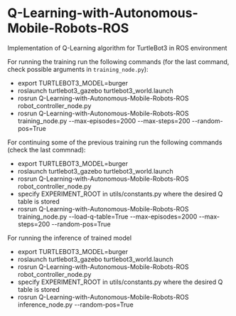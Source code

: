 # Q-Learning-with-Autonomous-Mobile-Robots-ROS
 Implementation of Q-Learning algorithm for TurtleBot3 in ROS environment
 
 For running the training run the following commands (for the last command, check possible arguments in `training_node.py`):
 - export TURTLEBOT3_MODEL=burger 
 - roslaunch turtlebot3_gazebo turtlebot3_world.launch
 - rosrun Q-Learning-with-Autonomous-Mobile-Robots-ROS robot_controller_node.py
 - rosrun Q-Learning-with-Autonomous-Mobile-Robots-ROS training_node.py --max-episodes=2000 --max-steps=200 --random-pos=True
 
 For continuing some of the previous training run the following commands (check the last commnad):
 - export TURTLEBOT3_MODEL=burger 
 - roslaunch turtlebot3_gazebo turtlebot3_world.launch
 - rosrun Q-Learning-with-Autonomous-Mobile-Robots-ROS robot_controller_node.py
 - specify EXPERIMENT_ROOT in utils/constants.py where the desired Q table is stored
 - rosrun Q-Learning-with-Autonomous-Mobile-Robots-ROS training_node.py --load-q-table=True --max-episodes=2000 --max-steps=200 --random-pos=True
 
 For running the inference of trained model
 - export TURTLEBOT3_MODEL=burger 
 - roslaunch turtlebot3_gazebo turtlebot3_world.launch
 - rosrun Q-Learning-with-Autonomous-Mobile-Robots-ROS robot_controller_node.py
 - specify EXPERIMENT_ROOT in utils/constants.py where the desired Q table is stored
 - rosrun Q-Learning-with-Autonomous-Mobile-Robots-ROS inference_node.py --random-pos=True
 
